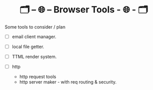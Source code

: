 <h1 align="center">🗂 – 🌐 – Browser Tools - 🌐 - 🗂</h1>

Some tools to consider / plan

 - ☐ email client manager. 
 
 - ☐ local file getter. 
 
 - ☐ TTML render system. 

 - ☐ http
   - http request tools
   - http server maker - with req routing & security.

